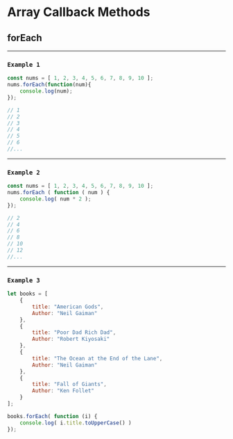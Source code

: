 # Array Callback Methods

## forEach
---
### `Example 1`
```javascript
const nums = [ 1, 2, 3, 4, 5, 6, 7, 8, 9, 10 ];
nums.forEach(function(num){
    console.log(num);
});

// 1
// 2
// 3
// 4
// 5
// 6
//...
```
---
### `Example 2`
```javascript
const nums = [ 1, 2, 3, 4, 5, 6, 7, 8, 9, 10 ];
nums.forEach ( function ( num ) {
    console.log( num * 2 );
});

// 2
// 4
// 6
// 8
// 10
// 12
//...
```
---
### `Example 3`
```javascript
let books = [
    {
        title: "American Gods",
        Author: "Neil Gaiman"
    },
    {
        title: "Poor Dad Rich Dad",
        Author: "Robert Kiyosaki"
    },
    {
        title: "The Ocean at the End of the Lane",
        Author: "Neil Gaiman"
    },
    {
        title: "Fall of Giants",
        Author: "Ken Follet"
    }
];

books.forEach( function (i) {
    console.log( i.title.toUpperCase() )
});
```